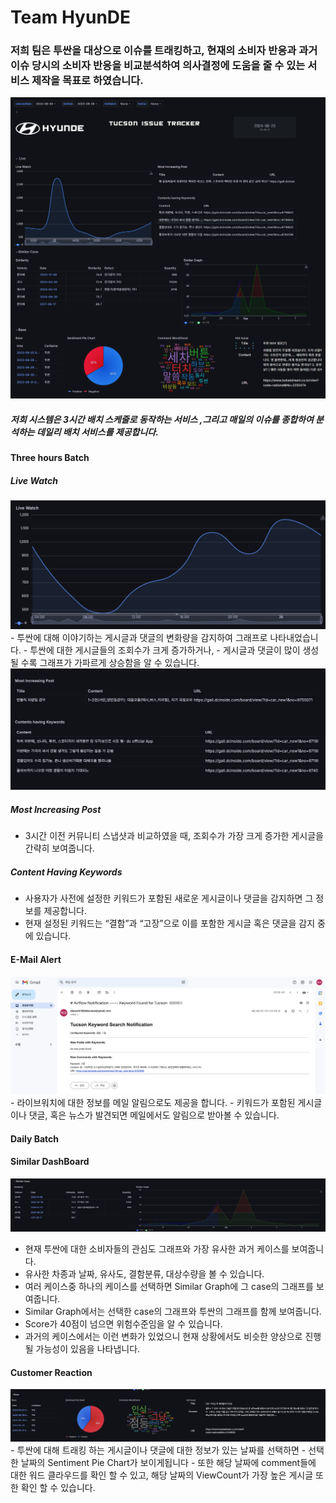 # Team HyunDE

### 저희 팀은 투싼을 대상으로 이슈를 트래킹하고, 현재의 소비자 반응과 과거 이슈 당시의 소비자 반응을 비교분석하여 의사결정에 도움을 줄 수 있는 서비스 제작을 목표로 하였습니다.

<img src="https://github.com/ssangmin-junior/softeer_wiki/blob/main/files/grafana.png?raw=true" >

##### 저희 시스템은 3시간 배치 스케줄로 동작하는 서비스 ,그리고 매일의 이슈를 종합하여 분석하는 데일리 배치 서비스를 제공합니다. 
#### Three hours Batch
##### **Live Watch** 
<img src="https://github.com/ssangmin-junior/softeer_wiki/blob/main/files/dash1.png?raw=true" >
  - 투싼에 대해 이야기하는 게시글과 댓글의 변화량을 감지하여 그래프로 나타내었습니다.
  - 투싼에 대한 게시글들의 조회수가 크게 증가하거나,
  - 게시글과 댓글이 많이 생성될 수록 그래프가 가파르게 상승함을 알 수 있습니다.

<img src="https://github.com/ssangmin-junior/softeer_wiki/blob/main/files/dash2.png?raw=true" >

##### **Most Increasing Post**

  - 3시간 이전 커뮤니티 스냅샷과 비교하였을 때, 조회수가 가장 크게 증가한 게시글을 간략히 보여줍니다.

##### **Content Having Keywords**

  - 사용자가 사전에 설정한 키워드가 포함된 새로운 게시글이나 댓글을 감지하면 그 정보를 제공합니다.
  - 현재 설정된 키워드는 “결함”과  “고장”으로 이를 포함한 게시글 혹은 댓글을 감지 중에 있습니다.

#### **E-Mail Alert**
<img src="https://github.com/ssangmin-junior/softeer_wiki/blob/main/files/dash5.png?raw=true" >
  - 라이브워치에 대한 정보를 메일 알림으로도 제공을 합니다.
  - 키워드가 포함된 게시글이나 댓글, 혹은 뉴스가 발견되면 메일에서도 알림으로 받아볼 수 있습니다.

#### Daily Batch

#### **Similar DashBoard**

<img src="https://github.com/ssangmin-junior/softeer_wiki/blob/main/files/dash3.png?raw=true" >

  - 현재 투싼에 대한 소비자들의  관심도 그래프와 가장 유사한 과거 케이스를 보여줍니다.
  - 유사한 차종과 날짜, 유사도, 결함분류, 대상수량을 볼 수 있습니다.
  - 여러 케이스중 하나의 케이스를 선택하면 Similar Graph에 그 case의 그래프를 보여줍니다.
  - Similar Graph에서는 선택한 case의 그래프와 투싼의 그래프를 함께 보여줍니다.
  - Score가 40점이 넘으면 위험수준임을 알 수 있습니다.
  - 과거의 케이스에서는 이런 변화가 있었으니 현재 상황에서도 비슷한 양상으로 진행 될 가능성이 있음을 나타냅니다.

#### **Customer Reaction**
<img src="https://github.com/ssangmin-junior/softeer_wiki/blob/main/files/dash4.png?raw=true" >
  - 투싼에 대해 트래킹 하는 게시글이나 댓글에 대한 정보가 있는 날짜를 선택하면
  - 선택한 날짜의 Sentiment Pie Chart가 보이게됩니다
  - 또한 해당 날짜에 comment들에 대한 워드 클라우드를 확인 할 수 있고, 해당  날짜의 ViewCount가 가장 높은 게시글 또한 확인 할 수 있습니다.



